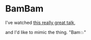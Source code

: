 # BamBam

I've watched [this really great talk](https://realm.io/jp/news/tryswift-chris-eidhof-table-view-controllers-swift/),

and I'd like to mimic the thing. "Bam💥"
